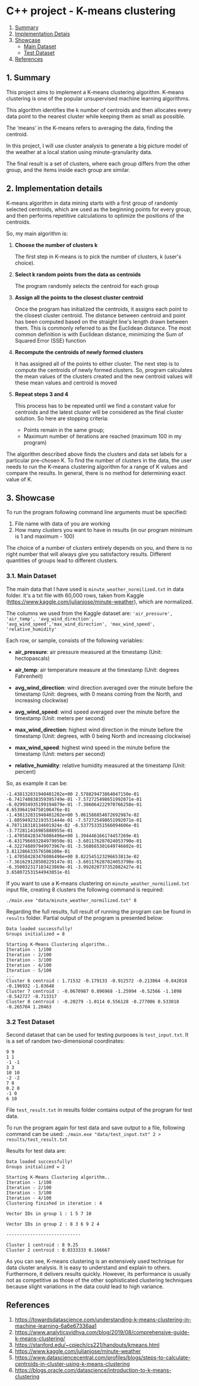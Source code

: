 # C++ project - K-means clustering 

1. [Summary](#1-summary)
2. [Implementation Detais](#2-implementation-details)
3. [Showcase](#3-showcase)
	* [Main Dataset](#31-main-dataset)
	* [Test Dataset](#32-test-dataset)
4. [References](#references)

## 1. Summary 

This project aims to implement a K-means clustering algorithm. K-means clustering is one of the popular unsupervised machine learning algorithms.

This algorithm identifies the k number of centroids and then allocates every data point to the nearest cluster while keeping them as small as possible.

The ‘means’ in the K-means refers to averaging the data, finding the centroid.

In this project, I will use cluster analysis to generate a big picture model of the weather at a local station using minute-granularity data.

The final result is a set of clusters, where each group differs from the other group, and the items inside each group are similar. 

## 2. Implementation details

K-means algorithm in data mining starts with a first group of randomly selected centroids, which are used as the beginning points for every group, and then performs repetitive calculations to optimize the positions of the centroids.

So, my main algorithm is:

1. **Choose the number of clusters k**

   The first step in K-means is to pick the number of clusters, k (user's choice).

2. **Select k random points from the data as centroids**

   The program randomly selects the centroid for each group

3. **Assign all the points to the closest cluster centroid**

   Once the program has initialized the centroids, it assigns each point to the closest cluster centroid.  The distance between centroid and point has been computed based on the straight line's length drawn between them. This is commonly referred to as the Euclidean distance. The most common definition is with Euclidean distance, minimizing the Sum of Squared Error (SSE) function

4. **Recompute the centroids of newly formed clusters**

   It has assigned all of the points to either cluster. The next step is to compute the centroids of newly formed clusters. So, program calculates the mean values of the clusters created and the new centroid values will these mean values and centroid is moved 

5. **Repeat steps 3 and 4**

   This process has to be repeated until we find a constant value for centroids and the latest cluster will be considered as the final cluster solution. So here are stopping criteria:

   - Points remain in the same group;
   - Maximum number of iterations are reached (maximum 100 in my program)

The algorithm described above finds the clusters and data set labels for a particular pre-chosen K. To find the number of clusters in the data, the user needs to run the K-means clustering algorithm for a range of K values and compare the results. In general, there is no method for determining exact value of K.

## 3. Showcase

To run the program following command line arguments must be specified:

1. File name with data of you are working
2. How many clusters you want to have in results (in our program minimum is 1 and maximum - 100)

The choice of a number of clusters entirely depends on you, and there is no right number that will always give you satisfactory results. Different quantities of groups lead to different clusters.

### 3.1. Main Dataset

The main data that I have used is `minute_weather_normilized.txt` in data folder.  It's a txt file with 60,000 rows, taken from Kaggle (https://www.kaggle.com/julianjose/minute-weather), which are normalized.

The columns we used from the Kaggle dataset are: 
`'air_pressure', 'air_temp', 'avg_wind_direction', 'avg_wind_speed','max_wind_direction',
 'max_wind_speed', 'relative_humidity'`

Each row, or sample, consists of the following variables:

- **air_pressure**: air pressure measured at the timestamp (Unit: hectopascals)

- **air_temp**: air temperature measure at the timestamp (Unit: degrees Fahrenheit)

- **avg_wind_direction**: wind direction averaged over the minute before the timestamp (Unit: degrees, with 0 means coming from the North, and increasing clockwise)

- **avg_wind_speed**: wind speed averaged over the minute before the timestamp (Unit: meters per second)

- **max_wind_direction**: highest wind direction in the minute before the timestamp (Unit: degrees, with 0 being North and increasing clockwise)

- **max_wind_speed**: highest wind speed in the minute before the timestamp (Unit: meters per second)

- **relative_humidity**: relative humidity measured at the timestamp (Unit: percent)

So, as example it can be:
```
-1.438132831940401202e+00 2.578829473864047150e-01 -6.741740838359395749e-01 -7.572725498651992071e-01 -6.029934935199194879e-01 -7.386064222970766258e-01 4.653964194750106476e-01
-1.438132831940401202e+00 5.061586854072692987e-02 -1.885949232193531444e-01 -7.572725498651992071e-01 4.787118318134601924e-02 -6.537753351566094606e-01 -3.772811416985888955e-01
-1.470584283476086496e+00 1.394446166174457269e-01 -6.431796693284979050e-01 -3.601176287024053790e-01 -4.322748897949973967e-01 -3.568665301649746602e-01 3.811286633576506100e-01
-1.470584283476086496e+00 8.022545123296653813e-02 -7.361629128508229147e-01 -3.601176287024053790e-01 -6.350032317183423869e-01 -3.992820737352082427e-01 3.658072531544943051e-01
```

If you want to use a K-means clustering on `minute_weather_normilized.txt` input file, creating 8 clusters the following command is required:

`./main.exe "data/minute_weather_normilized.txt" 8`

Regarding the full results, full result of running the program can be found in `results` folder. 
Partial output of the program is presented below:

```
Data loaded successfully!
Groups initialized = 8

Starting K-Means Clustering algorithm..
Iteration - 1/100
Iteration - 2/100
Iteration - 3/100
Iteration - 4/100
Iteration - 5/100
...
Cluster 6 centroid : 1.71532 -0.179133 -0.912572 -0.213864 -0.842018 -0.196932 -1.03648 
Cluster 7 centroid : -0.0670987 0.896968 -1.25994 -0.52566 -1.1098 -0.542727 -0.713317 
Cluster 8 centroid : -0.20279 -1.0114 0.556128 -0.277006 0.533018 -0.265704 1.20463 
```

### 3.2 Test Dataset

Second dataset that can be used for testing purposes is `test_input.txt`. It is a set of random two-dimensional coordinates:

```
9 9
1 1
-1 -1
3 3
10 10
-2 -2
7 8
0.2 0
-1 0
6 10
```
File `test_result.txt` in results folder contains output of the program for test data.

To run the program again for test data and save output to a file, following command can be used:
`./main.exe "data/test_input.txt" 2 > results/test_result.txt`

Results for test data are:

```
Data loaded successfully!
Groups initialized = 2

Starting K-Means Clustering algorithm..
Iteration - 1/100
Iteration - 2/100
Iteration - 3/100
Iteration - 4/100
Clustering finished in iteration : 4

Vector IDs in group 1 : 1 5 7 10 

Vector IDs in group 2 : 8 3 6 9 2 4 

----------------------------

Cluster 1 centroid : 8 9.25 
Cluster 2 centroid : 0.0333333 0.166667 
```

As you can see, K-means clustering is an extensively used technique for data cluster analysis. It is easy to understand and explain to others. Furthermore, it delivers results quickly. However, its performance is usually not as competitive as those of the other sophisticated clustering techniques because slight variations in the data could lead to high variance.

## References

1. https://towardsdatascience.com/understanding-k-means-clustering-in-machine-learning-6a6e67336aa1
1. https://www.analyticsvidhya.com/blog/2019/08/comprehensive-guide-k-means-clustering/
1. https://stanford.edu/~cpiech/cs221/handouts/kmeans.html
1. https://www.kaggle.com/julianjose/minute-weather
1. https://www.datasciencecentral.com/profiles/blogs/steps-to-calculate-centroids-in-cluster-using-k-means-clustering
1. https://blogs.oracle.com/datascience/introduction-to-k-means-clustering
